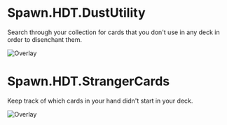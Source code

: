 # Spawn.HDT.DustUtility
Search through your collection for cards that you don't use in any deck in order to disenchant them.

![Overlay](https://i.imgur.com/X91JVMa.png)

# Spawn.HDT.StrangerCards
Keep track of which cards in your hand didn't start in your deck.

![Overlay](https://i.imgur.com/MXdwt24.png)
